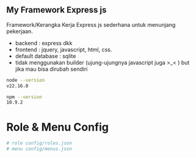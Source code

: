 ## My Framework Express js

Framework/Kerangka Kerja Express js sederhana untuk menunjang pekerjaan.

- backend : express dkk
- frontend : jquery, javascript, html, css.
- default database : sqlite
- tidak menggunakan builder (ujung-ujungnya javascript juga >_< ) but jika mau bisa dirubah sendiri


```bash
node --version
v22.16.0

npm --version
10.9.2
```

# Role & Menu Config
``` bash
# role config/roles.json
# menu config/menus.json
```
